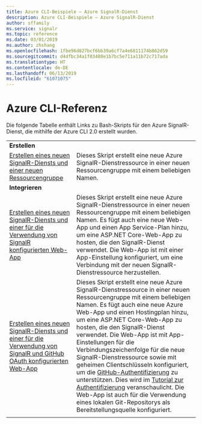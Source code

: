 ```yaml
---
title: Azure CLI-Beispiele – Azure SignalR-Dienst
description: Azure CLI-Beispiele – Azure SignalR-Dienst
author: sffamily
ms.service: signalr
ms.topic: reference
ms.date: 03/01/2019
ms.author: zhshang
ms.openlocfilehash: 1fbe96d827bcf6bb39a6cf7a4e6811174b862d59
ms.sourcegitcommit: d4dfbc34a1f03488e1b7bc5e711a11b72c717ada
ms.translationtype: HT
ms.contentlocale: de-DE
ms.lasthandoff: 06/13/2019
ms.locfileid: "61071075"
---
```

# <a name="azure-cli-reference"></a>Azure CLI-Referenz

Die folgende Tabelle enthält Links zu Bash-Skripts für den Azure SignalR-Dienst, die mithilfe der Azure CLI 2.0 erstellt wurden.

| | |
|-|-|
|**Erstellen**||
| [Erstellen eines neuen SignalR-Diensts und einer neuen Ressourcengruppe](scripts/signalr-cli-create-service.md) | Dieses Skript erstellt eine neue Azure SignalR-Dienstressource in einer neuen Ressourcengruppe mit einem beliebigen Namen.  |
|**Integrieren**||
| [Erstellen eines neuen SignalR-Diensts und einer für die Verwendung von SignalR konfigurierten Web-App](scripts/signalr-cli-create-with-app-service.md) | Dieses Skript erstellt eine neue Azure SignalR-Dienstressource in einer neuen Ressourcengruppe mit einem beliebigen Namen. Es fügt auch eine neue Web-App und einen App Service-Plan hinzu, um eine ASP.NET Core-Web-App zu hosten, die den SignalR-Dienst verwendet. Die Web-App ist mit einer App-Einstellung konfiguriert, um eine Verbindung mit der neuen SignalR-Dienstressource herzustellen. |
| [Erstellen eines neuen SignalR-Diensts und einer für die Verwendung von SignalR und GitHub OAuth konfigurierten Web-App](scripts/signalr-cli-create-with-app-service-github-oauth.md) | Dieses Skript erstellt eine neue Azure SignalR-Dienstressource in einer neuen Ressourcengruppe mit einem beliebigen Namen. Es fügt auch eine neue Azure Web-App und einen Hostingplan hinzu, um eine ASP.NET Core-Web-App zu hosten, die den SignalR-Dienst verwendet. Die Web-App ist mit App-Einstellungen für die Verbindungszeichenfolge für die neue SignalR-Dienstressource sowie mit geheimen Clientschlüsseln konfiguriert, um die [GitHub-Authentifizierung](https://developer.github.com/v3/guides/basics-of-authentication/) zu unterstützen. Dies wird im [Tutorial zur Authentifizierung](signalr-concept-authenticate-oauth.md) veranschaulicht. Die Web-App ist auch für die Verwendung eines lokalen Git-Repositorys als Bereitstellungsquelle konfiguriert. |
| | |
